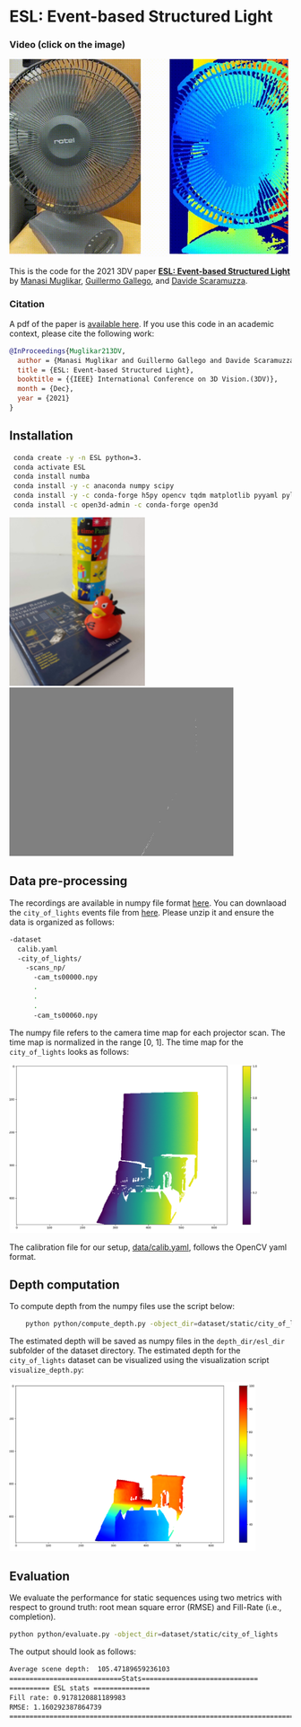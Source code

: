 # ESL: Event-based Structured Light

### Video (click on the image)
[![ESL: Event-based Structured Light](videos/fan.gif)](https://youtu.be/SITmvZ8VLfs)

This is the code for the 2021 3DV paper [**ESL: Event-based Structured Light**](http://rpg.ifi.uzh.ch/docs/3DV21_Muglikar_ESL.pdf) by [Manasi Muglikar](https://scholar.google.com/citations?user=LCn8KygAAAAJ&hl=en), [Guillermo Gallego](http://www.guillermogallego.es), and [Davide Scaramuzza](http://rpg.ifi.uzh.ch/people_scaramuzza.html).



### Citation

A pdf of the paper is [available here](http://rpg.ifi.uzh.ch/docs/3DV21_Muglikar_ESL.pdf). 
If you use this code in an academic context, please cite the following work:

```bibtex
@InProceedings{Muglikar213DV,
  author = {Manasi Muglikar and Guillermo Gallego and Davide Scaramuzza},
  title = {ESL: Event-based Structured Light},
  booktitle = {{IEEE} International Conference on 3D Vision.(3DV)},
  month = {Dec},
  year = {2021}
}
```

## Installation

```bash
 conda create -y -n ESL python=3.
 conda activate ESL
 conda install numba
 conda install -y -c anaconda numpy scipy
 conda install -y -c conda-forge h5py opencv tqdm matplotlib pyyaml pylops
 conda install -c open3d-admin -c conda-forge open3d
```

<p align="left">
   <img src="videos/reference.png" height="300"/>
   <img src="videos/book_duck.gif" height="300"/>
</p>


## Data pre-processing
The recordings are available in numpy file format [here](http://rpg.ifi.uzh.ch/esl.html). 
You can downlaoad the `city_of_lights` events file from [here](http://rpg.ifi.uzh.ch/data/esl/static/city_of_lights/scans_np.zip).
Please unzip it and ensure the data is organized as follows:
```bash
-dataset
  calib.yaml
  -city_of_lights/
    -scans_np/
      -cam_ts00000.npy
      .
      .
      .
      -cam_ts00060.npy
```
The numpy file refers to the camera time map for each projector scan.
The time map is normalized in the range [0, 1].
The time map for the `city_of_lights` looks as follows:

<p align="left">
   <img src="videos/time_map.png" height="300"/>
</p>

The calibration file for our setup, [data/calib.yaml](data/calib.yaml), follows the OpenCV yaml format.


## Depth computation
To compute depth from the numpy files use the script below:
```bash
    python python/compute_depth.py -object_dir=dataset/static/city_of_lights/ -calib=dataset/calib.yaml -num_scans 1
```
The estimated depth will be saved as numpy files in the `depth_dir/esl_dir` subfolder of the dataset directory.
The estimated depth for the `city_of_lights` dataset can be visualized using the visualization script `visualize_depth.py`:
<p align="left">
   <img src="videos/depth.png" height="300"/>
</p>

## Evaluation
We evaluate the performance for static sequences using two metrics with respect to ground truth: root mean square error (RMSE) and Fill-Rate (i.e., completion).
```bash
python python/evaluate.py -object_dir=dataset/static/city_of_lights
```
The output should look as follows:
```bash
Average scene depth:  105.47189659236103
============================Stats=============================
========== ESL stats ==============
Fill rate: 0.9178120881189983
RMSE: 1.160292387864739
=======================================================================
```

